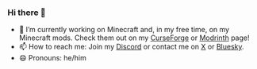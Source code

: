 ### Hi there 👋

- 🔭 I’m currently working on Minecraft and, in my free time, on my Minecraft mods. Check them out on my [CurseForge](https://www.curseforge.com/members/bl4ckscor3/projects) or [Modrinth](https://modrinth.com/user/bl4ckscor3) page!
- 📫 How to reach me: Join my [Discord](https://discord.gg/kgZUAxK) or contact me on [X](https://x.com/bl4ckscor3) or [Bluesky](https://bsky.app/profile/bl4ckscor3.bsky.social).
- 😄 Pronouns: he/him
